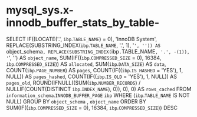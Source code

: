 # mysql_sys.x-innodb_buffer_stats_by_table-

SELECT 
    IF((LOCATE('.', `ibp`.`TABLE_NAME`) = 0),
        'InnoDB System',
        REPLACE(SUBSTRING_INDEX(`ibp`.`TABLE_NAME`, '.', 1),
            '`',
            '')) AS `object_schema`,
    REPLACE(SUBSTRING_INDEX(`ibp`.`TABLE_NAME`, '.', -(1)),
        '`',
        '') AS `object_name`,
    SUM(IF((`ibp`.`COMPRESSED_SIZE` = 0),
        16384,
        `ibp`.`COMPRESSED_SIZE`)) AS `allocated`,
    SUM(`ibp`.`DATA_SIZE`) AS `data`,
    COUNT(`ibp`.`PAGE_NUMBER`) AS `pages`,
    COUNT(IF((`ibp`.`IS_HASHED` = 'YES'), 1, NULL)) AS `pages_hashed`,
    COUNT(IF((`ibp`.`IS_OLD` = 'YES'), 1, NULL)) AS `pages_old`,
    ROUND(IFNULL((SUM(`ibp`.`NUMBER_RECORDS`) / NULLIF(COUNT(DISTINCT `ibp`.`INDEX_NAME`), 0)),
                    0),
            0) AS `rows_cached`
FROM
    `information_schema`.`INNODB_BUFFER_PAGE` `ibp`
WHERE
    (`ibp`.`TABLE_NAME` IS NOT NULL)
GROUP BY `object_schema` , `object_name`
ORDER BY SUM(IF((`ibp`.`COMPRESSED_SIZE` = 0),
    16384,
    `ibp`.`COMPRESSED_SIZE`)) DESC

